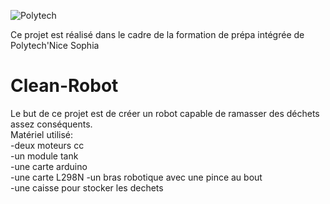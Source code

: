 
![Polytech](http://www.polytechnice.fr/jahia/jsp/jahia/templates/inc/img/polytech_nice-sophia.png)



Ce projet est réalisé dans le cadre de la formation de prépa intégrée de Polytech'Nice Sophia



# Clean-Robot

Le but de ce projet est de créer un robot capable de ramasser des déchets assez conséquents.  
Matériel utilisé:  
-deux moteurs cc  
-un module tank  
-une carte arduino  
-une carte L298N
-un bras robotique avec une pince au bout  
-une caisse pour stocker les dechets  

